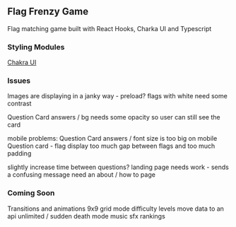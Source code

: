 ## Flag Frenzy Game

Flag matching game built with React Hooks, Charka UI and Typescript

### Styling Modules
[Chakra UI](https://chakra-ui.com/)

### Issues
Images are displaying in a janky way - preload?
flags with white need some contrast

Question Card answers / bg needs some opacity so user can still see the card

mobile problems:
Question Card answers / font size is too big on mobile
Question card - flag display too much gap between flags and too much padding

slightly increase time between questions?
landing page needs work - sends a confusing message
need an about / how to page

### Coming Soon
Transitions and animations
9x9 grid mode
difficulty levels
move data to an api
unlimited / sudden death mode
music
sfx
rankings